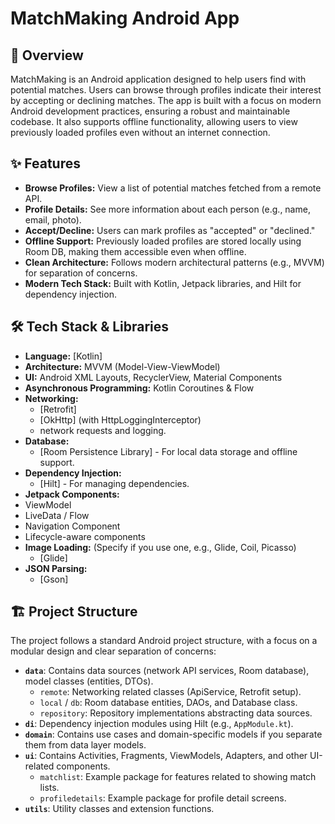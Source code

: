 # MatchMaking Android App

## 🌟 Overview

MatchMaking is an Android application designed to help users find with potential matches. Users can
browse through profiles indicate their interest by accepting or declining matches. The app is built
with a focus on modern Android development practices, ensuring a robust and maintainable codebase.
It also supports offline functionality, allowing users to view previously loaded profiles even
without an internet connection.

## ✨ Features

* **Browse Profiles:** View a list of potential matches fetched from a remote API.
* **Profile Details:** See more information about each person (e.g., name, email, photo).
* **Accept/Decline:** Users can mark profiles as "accepted" or "declined."
* **Offline Support:** Previously loaded profiles are stored locally using Room DB, making them
  accessible even when offline.
* **Clean Architecture:** Follows modern architectural patterns (e.g., MVVM) for separation of
  concerns.
* **Modern Tech Stack:** Built with Kotlin, Jetpack libraries, and Hilt for dependency injection.

## 🛠️ Tech Stack & Libraries

* **Language:** [Kotlin]
* **Architecture:** MVVM (Model-View-ViewModel)
* **UI:** Android XML Layouts, RecyclerView, Material Components
* **Asynchronous Programming:** Kotlin Coroutines & Flow
* **Networking:**
    * [Retrofit]
    * [OkHttp] (with HttpLoggingInterceptor)
    * network requests and logging.
* **Database:**
    * [Room Persistence Library] - For local data storage and offline support.
* **Dependency Injection:**
    * [Hilt] - For managing dependencies.
* **Jetpack Components:**
* ViewModel
* LiveData / Flow
* Navigation Component
* Lifecycle-aware components
* **Image Loading:** (Specify if you use one, e.g., Glide, Coil, Picasso)
    * [Glide]
* **JSON Parsing:**
    * [Gson]

## 🏗️ Project Structure

The project follows a standard Android project structure, with a focus on a modular design and clear
separation of concerns:

* **`data`**: Contains data sources (network API services, Room database), model classes (entities, DTOs).
    * `remote`: Networking related classes (ApiService, Retrofit setup).
    * `local` / `db`: Room database entities, DAOs, and Database class.
    * `repository`: Repository implementations abstracting data sources.
* **`di`**: Dependency injection modules using Hilt (e.g., `AppModule.kt`).
* **`domain`**: Contains use cases and domain-specific models if you separate them from data layer models.
* **`ui`**: Contains Activities, Fragments, ViewModels, Adapters, and other UI-related components.
    * `matchlist`: Example package for features related to showing match lists.
    * `profiledetails`: Example package for profile detail screens.
* **`utils`**: Utility classes and extension functions.

